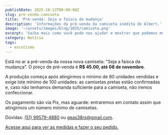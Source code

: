 ```yaml
---
publishDate: 2025-10-13T00:00:00Z
slug: pre-venda-camiseta
title: 'Pré-venda: Seja a faísca da mudança'
description: 'Informações da pré-venda da camiseta inédita do Albert.'
image: '~/assets/images/blog/2025/camiseta.png'
excerpt: 'Saiba mais como você pode nos ajudar e mostrar que podemos mudar o mundo!'
category: Notícia
tags:
  - escotismo
---
```


Está no ar a pré-venda da nossa nova camiseta: "Seja a faísca da mudança". O preço de pré-venda é **R$ 45.00, até 08 de novembro**.

A produção começa após atingirmos o mínimo de 80 unidades vendidas e exige lote mínimo de 100 unidades: as camisetas pretas estão confirmadas e, caso não tenhamos demanda suficiente para a camiseta, não iremos confeccionar.

Os pagamento são via Pix, mas aguarde: entraremos em contato assim que atingirmos um número mínimo de camisetas.

Dúvidas: [(51) 99579-4880](https://wa.me/555195794880) ou geas38rs@gmail.com.

[Acesse aqui para ver as medidas e fazer o seu pedido.](https://docs.google.com/forms/d/e/1FAIpQLSfIgBNsQO97gPJ1NH4lYq0BaCeYXN3oCCnbKfHnA5nsLnbjEg/viewform?usp=sharing&ouid=104036611384450214815)
